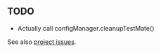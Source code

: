 ## TODO

- Actually call configManager.cleanupTestMate()

See also [project issues](https://github.com/g-arjones/vscode-autoproj/issues).
